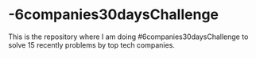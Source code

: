 # -6companies30daysChallenge
This is the repository where I am doing #6companies30daysChallenge to solve 15 recently problems by top tech companies.
